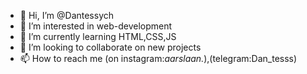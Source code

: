 - 👋 Hi, I’m @Dantessych
- 👀 I’m interested in web-development
- 🌱 I’m currently learning HTML,CSS,JS
- 💞️ I’m looking to collaborate on new projects
- 📫 How to reach me (on instagram:_aarslaan._),(telegram:Dan_tesss)

<!---
Dantessych/Dantessych is a ✨ special ✨ repository because its `README.md` (this file) appears on your GitHub profile.
You can click the Preview link to take a look at your changes.
--->
